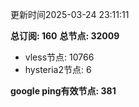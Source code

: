 更新时间2025-03-24 23:11:11

**总订阅: 160**
**总节点: 32009**
- vless节点: 10766
- hysteria2节点: 6

**google ping有效节点: 381**
